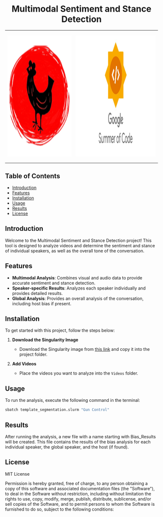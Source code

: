 # <div align="center">Multimodal Sentiment and Stance Detection</div>


<div align="center">
  <table  border="0">
    <tr>
      <td>
  <p>
    <a href="https://www.redhenlab.org" target="_blank">
      <img width="400px" height="400px" src="Images/redhenlabimage.png"></a>
  </p>
    </td>  
<td>
<p>
    <a href="https://summerofcode.withgoogle.com" target="_blank">
      <img width="500px" height="400px" src="Images/gsoc11.jpg"></a>
  </p>
      </tr>
        </td>
</table>
</div>



## Table of Contents
- [Introduction](#introduction)
- [Features](#features)
- [Installation](#installation)
- [Usage](#usage)
- [Results](#results)
- [License](#license)

## Introduction
Welcome to the Multimodal Sentiment and Stance Detection project! This tool is designed to analyze videos and determine the sentiment and stance of individual speakers, as well as the overall tone of the conversation.

## Features
- **Multimodal Analysis**: Combines visual and audio data to provide accurate sentiment and stance detection.
- **Speaker-specific Results**: Analyzes each speaker individually and provides detailed results.
- **Global Analysis**: Provides an overall analysis of the conversation, including host bias if present.

## Installation
To get started with this project, follow the steps below:

1. **Download the Singularity Image**
   - Download the Singularity image from [this link](#) and copy it into the project folder.

2. **Add Videos**
   - Place the videos you want to analyze into the `Videos` folder.

## Usage
To run the analysis, execute the following command in the terminal:

```bash
sbatch template_segmentation.slurm "Gun Control"
```


## Results
After running the analysis, a new file with a name starting with Bias_Results will be created. This file contains the results of the bias analysis for each individual speaker, the global speaker, and the host (if found).

## License
MIT License


Permission is hereby granted, free of charge, to any person obtaining a copy
of this software and associated documentation files (the "Software"), to deal
in the Software without restriction, including without limitation the rights
to use, copy, modify, merge, publish, distribute, sublicense, and/or sell
copies of the Software, and to permit persons to whom the Software is
furnished to do so, subject to the following conditions:

